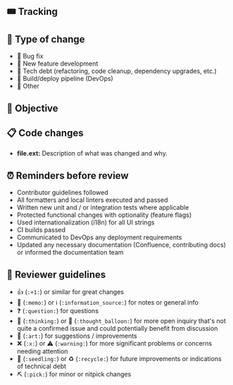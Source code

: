 ## 🎟️ Tracking

<!-- Paste the link to the Jira or GitHub issue or otherwise describe / point to where this change is coming from. -->

## 🚧 Type of change

<!-- Choose those applicable and remove the others. -->

- 🐛 Bug fix
- 🚀 New feature development
- 🧹 Tech debt (refactoring, code cleanup, dependency upgrades, etc.)
- 🤖 Build/deploy pipeline (DevOps)
- 🎂 Other

## 📔 Objective

<!-- Describe what the purpose of this PR is, for example what bug you're fixing or new feature you're adding. -->

## 📋 Code changes

<!-- Explain the changes you've made to each file or major component. This should help the reviewer understand your changes. -->
<!-- Also refer to any related changes or PRs in other repositories. -->

- **file.ext:** Description of what was changed and why.


## ⏰ Reminders before review

- Contributor guidelines followed
- All formatters and local linters executed and passed
- Written new unit and / or integration tests where applicable
- Protected functional changes with optionality (feature flags)
- Used internationalization (i18n) for all UI strings
- CI builds passed
- Communicated to DevOps any deployment requirements
- Updated any necessary documentation (Confluence, contributing docs) or informed the documentation team

## 🦮 Reviewer guidelines

<!-- Suggested interactions but feel free to use (or not) as you desire! -->

- 👍 (`:+1:`) or similar for great changes
- 📝 (`:memo:`) or ℹ️ (`:information_source:`) for notes or general info
- ❓ (`:question:`) for questions
- 🤔 (`:thinking:`) or 💭 (`:thought_balloon:`) for more open inquiry that's not quite a confirmed issue and could potentially benefit from discussion
- 🎨 (`:art:`) for suggestions / improvements
- ❌ (`:x:`) or ⚠️ (`:warning:`) for more significant problems or concerns needing attention
- 🌱 (`:seedling:`) or ♻️ (`:recycle:`) for future improvements or indications of technical debt
- ⛏ (`:pick:`) for minor or nitpick changes
